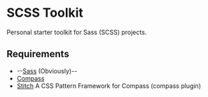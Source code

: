 # SCSS Toolkit

Personal starter toolkit for Sass (SCSS) projects.

## Requirements

* --[Sass](http://sass-lang.com/) (Obviously)--
* [Compass](http://compass-style.org/)
* [Stitch](http://stitchcss.com/) A CSS Pattern Framework for Compass (compass plugin)
